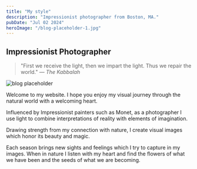 ```yaml
---
title: "My style"
description: "Impressionist photographer from Boston, MA."
pubDate: "Jul 02 2024"
heroImage: "/blog-placeholder-1.jpg"
---
```


## Impressionist Photographer

> "First we receive the light, then we impart the light. Thus we repair the world."
> — <cite>The Kabbalah</cite>

![blog placeholder](/blog-placeholder-about.jpg)

Welcome to my website. I hope you enjoy my visual journey through the natural world with a welcoming heart.

Influenced by Impressionist painters such as Monet, as a photographer I use light to combine interpretations of reality with elements of imagination.

Drawing strength from my connection with nature, I create visual images which honor its beauty and magic.

Each season brings new sights and feelings which I try to capture in my images. When in nature I listen with my heart and find the flowers of what we have been and the seeds of what we are becoming.
